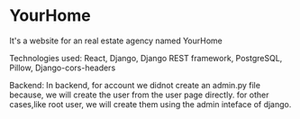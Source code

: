 # YourHome
It's a website for an real estate agency named YourHome


Technologies used:
React, Django, Django REST framework, PostgreSQL, Pillow, Django-cors-headers

Backend:
In backend, for account we didnot create an admin.py file because, we will create the user from the user page directly. for other cases,like root user, we will create them using the admin inteface of django.
